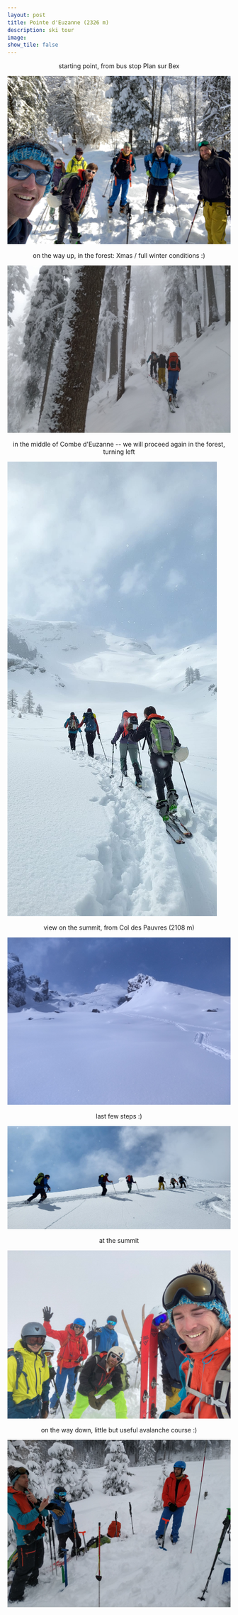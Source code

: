 ```yaml
---
layout: post
title: Pointe d'Euzanne (2326 m) 	
description: ski tour
image:
show_tile: false 
---
```


<center>starting point, from bus stop Plan sur Bex</center>


![](../assets/images/winter/pointe_euzanne/IMG-20220403-WA0006.jpg)

<center> on the way up, in the forest: Xmas / full winter conditions :) </center>

![](../assets/images/winter/pointe_euzanne/IMG_20220403_101310.jpg)
 

<center > in the middle of Combe d'Euzanne -- we will proceed again in the forest, turning left </center>

![](../assets/images/winter/pointe_euzanne/IMG-20220403-WA0008.jpg)

<center> view on the summit, from Col des Pauvres (2108 m) </center>

![](../assets/images/winter/pointe_euzanne/IMG_20220403_120853.jpg)

<center> last few steps :) </center>

![](../assets/images/winter/pointe_euzanne/IMG-20220403-WA0007.jpg)


<center>  at the summit </center>

![](../assets/images/winter/pointe_euzanne/IMG-20220403-WA0005.jpg)






<center> on the way down, little but useful avalanche course :)  </center>

![](../assets/images/winter/pointe_euzanne/IMG_20220403_141346.jpg)

<center> </center>

![]()

